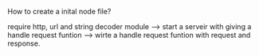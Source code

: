 How to create a inital node file?

require http, url and string decoder module --> start a serveir with giving a handle request funtion --> wirte a handle request funtion with request and response. 
